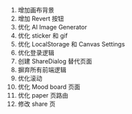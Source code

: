 1. 增加画布背景
2. 增加 Revert 按钮
3. 优化 AI Image Generator
4. 优化 sticker 和 gif
5. 优化 LocalStorage 和 Canvas Settings
6. 优化登录逻辑
7. 创建 ShareDialog 替代页面
8. 摒弃所有前端逻辑
9. 优化滚动
10. 优化 Mood board 页面
11. 优化 paper 页路由
12. 修改 share 页